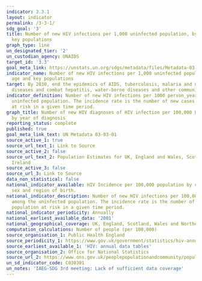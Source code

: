 ```yaml
---
indicator: 3.3.1
layout: indicator
permalink: /3-3-1/
sdg_goal: '3'
title: Number of new HIV infections per 1,000 uninfected population, by sex, age and
  key populations
graph_type: line
un_designated_tier: '2'
un_custodian_agency: UNAIDS
target_id: '3.3'
goal_meta_link: https://unstats.un.org/sdgs/metadata/files/Metadata-03-03-01.pdf
indicator_name: Number of new HIV infections per 1,000 uninfected population, by sex,
  age and key populations
target: By 2030, end the epidemics of AIDS, tuberculosis, malaria and neglected tropical
  diseases and combat hepatitis, water-borne diseases and other communicable diseases
indicator_definition: Number of new HIV infections per 1000 person_years among the
  uninfected population. The incidence rate is the number of new cases per population
  at risk in a given time period.
graph_title: Number of new HIV diagnoses of HIV infection per 100,000 UK population
  by year of diagnosis
reporting_status: complete
published: true
goal_meta_link_text: UN Metadata 03-03-01
source_active_1: true
source_url_text_1: Link to Source
source_active_2: false
source_url_text_2: Population Estimates for UK, England and Wales, Scotland and Northern
  Ireland
source_active_3: false
source_url_3: Link to Source
data_non_statistical: false
national_indicator_available: HIV Incidence per 100,000 population by country, age,
  sex and region of birth.
national_indicator_description: Number of new HIV infections per 100,000 person-years
  among the uninfected population. The incidence rate is the number of new cases per
  population at risk in a given time period.
national_indicator_periodicity: Annually
national_earliest_available_data: '2001'
national_geographical_coverage: UK, England, Scotland, Wales and Northern Ireland
computation_calculations: Number of people (per 100,000)
source_organisation_1: Public Health England
source_periodicity_1: https://www.gov.uk/government/statistics/hiv-annual-data-tables
source_earliest_available_1: 'HIV: annual data tables'
source_organisation_2: Office for National Statistics
source_url_2: https://www.ons.gov.uk/peoplepopulationandcommunity/populationandmigration/populationestimates/datasets/populationestimatesforukenglandandwalesscotlandandnorthernireland
un_sd_indicator_code: C030301
un_notes: 'IAEG-SDG 3rd meeting: Lack of sufficient data coverage'
---
```


